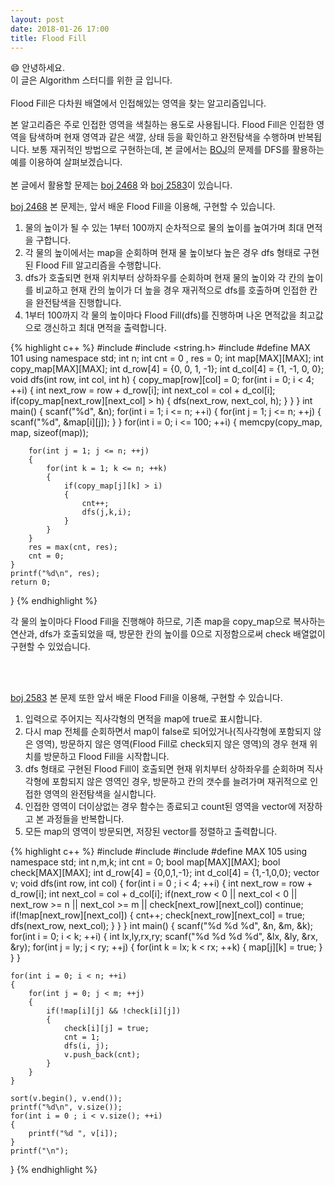```yaml
---
layout: post
date: 2018-01-26 17:00
title: Flood Fill
---
```



:smile: 안녕하세요. <br>이 글은 Algorithm 스터디를 위한 글 입니다.<br><br>
Flood Fill은 다차원 배열에서 인접해있는 영역을 찾는 알고리즘입니다. <br>



<!--more-->
본 알고리즘은 주로 인접한 영역을 색칠하는 용도로 사용됩니다. Flood Fill은 인접한 영역을 탐색하며 현재 영역과 같은 색깔, 상태 등을 확인하고 완전탐색을 수행하며 반복됩니다. 보통 재귀적인 방법으로 구현하는데, 본 글에서는 [BOJ](https://icpc.me/)의 문제를 DFS를 활용하는 예를 이용하여 살펴보겠습니다.
<br><br>
본 글에서 활용할 문제는 [boj 2468](https://icpc.me/2468) 와 [boj 2583](https://icpc.me/2583)이 있습니다. <br>

[boj 2468](https://icpc.me/2468) 본 문제는, 앞서 배운 Flood Fill을 이용해, 구현할 수 있습니다.<br>
1) 물의 높이가 될 수 있는 1부터 100까지 순차적으로 물의 높이를 높여가며 최대 면적을 구합니다.<br>
2) 각 물의 높이에서는 map을 순회하며 현재 물 높이보다 높은 경우 dfs 형태로 구현된 Flood Fill 알고리즘을 수행합니다.<br>
3) dfs가 호출되면 현재 위치부터 상하좌우를 순회하며 현재 물의 높이와 각 칸의 높이를 비교하고 현재 칸의 높이가 더 높을 경우 재귀적으로 dfs를 호출하며 인접한 칸을 완전탐색을 진행합니다.<br>
4) 1부터 100까지 각 물의 높이마다 Flood Fill(dfs)를 진행하며 나온 면적값을 최고값으로 갱신하고 최대 면적을 출력합니다.

{% highlight c++ %}
#include <cstdio>
#include <string.h>
#include <algorithm>
#define MAX 101
using namespace std;
int n;
int cnt = 0 , res = 0;
int map[MAX][MAX];
int copy_map[MAX][MAX];
int d_row[4] = {0, 0, 1, -1};
int d_col[4] = {1, -1, 0, 0};
void dfs(int row, int col, int h)
{
    copy_map[row][col] = 0;
    for(int i = 0; i < 4; ++i)
    {
        int next_row = row + d_row[i];
        int next_col = col + d_col[i];
        if(copy_map[next_row][next_col] > h)
        {
            dfs(next_row, next_col, h);
        }
    }
}
int main()
{
    scanf("%d", &n);
    for(int i = 1; i <= n; ++i)
    {
        for(int j = 1; j <= n; ++j)
        {
            scanf("%d", &map[i][j]);
        }
    }
    for(int i = 0; i <= 100; ++i)
    {
        memcpy(copy_map, map, sizeof(map));

        for(int j = 1; j <= n; ++j)
        {
            for(int k = 1; k <= n; ++k)
            {
                if(copy_map[j][k] > i)
                {
                    cnt++;
                    dfs(j,k,i);
                }
            }
        }
        res = max(cnt, res);
        cnt = 0;
    }
    printf("%d\n", res);
    return 0;
}
{% endhighlight %}

각 물의 높이마다 Flood Fill을 진행해야 하므로, 기존 map을 copy_map으로 복사하는 연산과, dfs가 호출되었을 때, 방문한 칸의 높이를 0으로 지정함으로써 check 배열없이 구현할 수 있었습니다.

<br><br>

[boj 2583](https://icpc.me/2583) 본 문제 또한 앞서 배운 Flood Fill을 이용해, 구현할 수 있습니다.<br>
1) 입력으로 주어지는 직사각형의 면적을 map에 true로 표시합니다.<br>
2) 다시 map 전체를 순회하면서 map이 false로 되어있거나(직사각형에 포함되지 않은 영역), 방문하지 않은 영역(Flood Fill로 check되지 않은 영역)의 경우 현재 위치를 방문하고 Flood Fill을 시작합니다. <br>
3) dfs 형태로 구현된 Flood Fill이 호출되면 현재 위치부터 상하좌우를 순회하며 직사각형에 포함되지 않은 영역인 경우, 방문하고 칸의 갯수를 늘려가며 재귀적으로 인접한 영역의 완전탐색을 실시합니다.<br>
4) 인접한 영역이 더이상없는 경우 함수는 종료되고 count된 영역을 vector에 저장하고 본 과정들을 반복합니다.<br>
5) 모든 map의 영역이 방문되면, 저장된 vector를 정렬하고 출력합니다. <br>

{% highlight c++ %}
#include <cstdio>
#include <algorithm>
#include <vector>
#define MAX 105
using namespace std;
int n,m,k;
int cnt = 0;
bool map[MAX][MAX];
bool check[MAX][MAX];
int d_row[4] = {0,0,1,-1};
int d_col[4] = {1,-1,0,0};
vector<int> v;
void dfs(int row, int col)
{
    for(int i = 0 ; i < 4; ++i)
    {
        int next_row = row + d_row[i];
        int next_col = col + d_col[i];
        if(next_row < 0 || next_col < 0 || next_row >= n || next_col >= m || check[next_row][next_col])
            continue;
        if(!map[next_row][next_col])
        {
            cnt++;
            check[next_row][next_col] = true;
            dfs(next_row, next_col);
        }
    }
}
int main()
{
    scanf("%d %d %d", &n, &m, &k);
    for(int i = 0; i < k; ++i)
    {
        int lx,ly,rx,ry;
        scanf("%d %d %d %d", &lx, &ly, &rx, &ry);
        for(int j = ly; j < ry; ++j)
        {
            for(int k = lx; k < rx; ++k)
            {
                map[j][k] = true;
            }
        }
    }
    
    for(int i = 0; i < n; ++i)
    {
        for(int j = 0; j < m; ++j)
        {
            if(!map[i][j] && !check[i][j])
            {
                check[i][j] = true;
                cnt = 1;
                dfs(i, j);
                v.push_back(cnt);
            }
        }
    }

    sort(v.begin(), v.end());
    printf("%d\n", v.size());
    for(int i = 0 ; i < v.size(); ++i)
    {
        printf("%d ", v[i]);
    }
    printf("\n");
}
{% endhighlight %}
